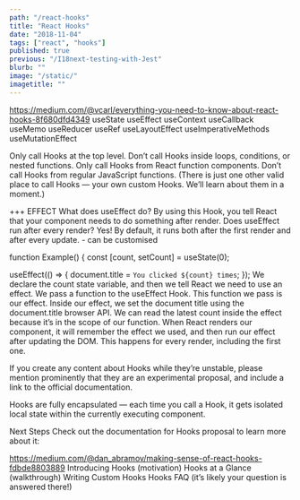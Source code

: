 ```yaml
---
path: "/react-hooks"
title: "React Hooks"
date: "2018-11-04"
tags: ["react", "hooks"]
published: true
previous: "/I18next-testing-with-Jest"
blurb: ""
image: "/static/"
imagetitle: ""
---
```



https://medium.com/@vcarl/everything-you-need-to-know-about-react-hooks-8f680dfd4349
useState
useEffect
useContext
useCallback
useMemo
useReducer
useRef
useLayoutEffect
useImperativeMethods
useMutationEffect


Only call Hooks at the top level. Don’t call Hooks inside loops, conditions, or nested functions.
Only call Hooks from React function components. Don’t call Hooks from regular JavaScript functions. (There is just one other valid place to call Hooks — your own custom Hooks. We’ll learn about them in a moment.)

+++ EFFECT
What does useEffect do? By using this Hook, you tell React that your component needs to do something after render. Does useEffect run after every render? Yes! By default, it runs both after the first render and after every update. - can be customised


function Example() {
  const [count, setCount] = useState(0);

  useEffect(() => {
    document.title = `You clicked ${count} times`;
  });
We declare the count state variable, and then we tell React we need to use an effect. We pass a function to the useEffect Hook. This function we pass is our effect. Inside our effect, we set the document title using the document.title browser API. We can read the latest count inside the effect because it’s in the scope of our function. When React renders our component, it will remember the effect we used, and then run our effect after updating the DOM. This happens for every render, including the first one.

If you create any content about Hooks while they’re unstable, please mention prominently that they are an experimental proposal, and include a link to the official documentation. 

Hooks are fully encapsulated — each time you call a Hook, it gets isolated local state within the currently executing component.

Next Steps
Check out the documentation for Hooks proposal to learn more about it:

https://medium.com/@dan_abramov/making-sense-of-react-hooks-fdbde8803889
Introducing Hooks (motivation)
Hooks at a Glance (walkthrough)
Writing Custom Hooks
Hooks FAQ (it’s likely your question is answered there!)